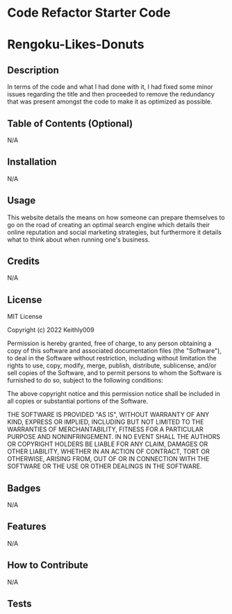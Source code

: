 # Code Refactor Starter Code
# Rengoku-Likes-Donuts

## Description

In terms of the code and what I had done with it, I had fixed some minor issues regarding the title and then proceeded to remove the redundancy that was present amongst the code to make it as optimized as possible. 

## Table of Contents (Optional)

N/A

## Installation

N/A

## Usage

This website details the means on how someone can prepare themselves to go on the road of creating an optimal search engine which details their online reputation and social marketing strategies, but furthermore it details what to think about when running one's business. 

## Credits

N/A 

## License

MIT License

Copyright (c) 2022 Keithly009

Permission is hereby granted, free of charge, to any person obtaining a copy of this software and associated documentation files (the "Software"), to deal in the Software without restriction, including without limitation the rights to use, copy, modify, merge, publish, distribute, sublicense, and/or sell copies of the Software, and to permit persons to whom the Software is furnished to do so, subject to the following conditions:

The above copyright notice and this permission notice shall be included in all copies or substantial portions of the Software.

THE SOFTWARE IS PROVIDED "AS IS", WITHOUT WARRANTY OF ANY KIND, EXPRESS OR IMPLIED, INCLUDING BUT NOT LIMITED TO THE WARRANTIES OF MERCHANTABILITY, FITNESS FOR A PARTICULAR PURPOSE AND NONINFRINGEMENT. IN NO EVENT SHALL THE AUTHORS OR COPYRIGHT HOLDERS BE LIABLE FOR ANY CLAIM, DAMAGES OR OTHER LIABILITY, WHETHER IN AN ACTION OF CONTRACT, TORT OR OTHERWISE, ARISING FROM, OUT OF OR IN CONNECTION WITH THE SOFTWARE OR THE USE OR OTHER DEALINGS IN THE SOFTWARE.

## Badges

N/A

## Features

N/A

## How to Contribute

N/A

## Tests
